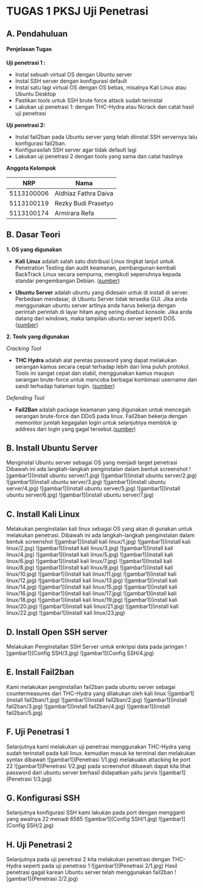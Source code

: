 # TUGAS 1 PKSJ Uji Penetrasi

## A. Pendahuluan

#### Penjelasan Tugas

**Uji penetrasi 1 :**

* Instal sebuah virtual OS dengan Ubuntu server
* Instal SSH server dengan konfigurasi default
* Instal satu lagi virtual OS dengan OS bebas, misalnya Kali Linux atau Ubuntu Desktop
* Pastikan tools untuk SSH brute force attack sudah terinstal
* Lakukan uji penetrasi 1: dengan THC-Hydra atau Ncrack dan catat hasil uji penetrasi 

**Uji penetrasi 2:**

* Instal fail2ban pada Ubuntu server yang telah diinstal SSH servernya lalu konfigurasi fail2ban.
* Konfigurasilah SSH server agar tidak default lagi
* Lakukan uji penetrasi 2 dengan tools yang sama dan catat hasilnya

**Anggota Kelompok**

| NRP         | Nama                 |
|-------------|----------------------|
| 5113100006  | Aldhiaz Fathra Daiva |
| 5113100119  | Rezky Budi Prasetyo  |
| 5113100174  | Armirara Refa        |


## B. Dasar Teori

**1. OS yang digunakan**

* **Kali Linux** adalah salah satu distribusi Linux tingkat lanjut untuk Penetration Testing dan audit keamanan, pembangunan kembali BackTrack Linux secara sempurna,  mengikuti sepenuhnya kepada standar pengembangan Debian. ([sumber](http://id.docs.kali.org/introduction-id/apa-itu-kali-linux))

* **Ubuntu Server** adalah ubuntu yang didesain untuk di install di server. Perbedaan mendasar, di Ubuntu Server tidak tersedia GUI. Jika anda menggunakan ubuntu server artinya anda harus bekerja dengan perintah perintah di layar hitam ayng sering disebut konsole. Jika anda datang dari windows, maka tampilan ubuntu server seperti DOS. ([sumber](http://www.candra.web.id/mengenal-ubuntu-server/))

**2. Tools yang digunakan**

*Cracking Tool*

* **THC Hydra** adalah alat peretas password yang dapat melakukan serangan kamus secara cepat terhadap lebih dari lima puluh protokol. Tools ini sangat cepat dan stabil, menggunakan kamus maupun serangan brute-force untuk mencoba berbagai kombinasi username dan sandi terhadap halaman login. ([sumber](https://www.concise-courses.com/hacking-tools/password-crackers/thc-hydra/))

*Defending Tool*

* **Fail2Ban** adalah package keamanan yang digunakan untuk mencegah serangan brute-force dan DDoS pada linux. Fail2ban bekerja dengan memonitor jumlah kegagalan login untuk selanjutnya memblok ip address dari login yang gagal tersebut.([sumber](https://kpunikomlipi.wordpress.com/2012/07/30/konfigurasi-fail2ban-untuk-mengamankan-server/))


## B. Install Ubuntu Server
Menginstal Ubuntu server sebagai OS yang menjadi target penetrasi
Dibawah ini ada langkah-langkah penginstalan dalam bentuk screenshot
![gambar1](install ubuntu server/1.jpg)
![gambar1](install ubuntu server/2.jpg)
![gambar1](install ubuntu server/3.jpg)
![gambar1](install ubuntu server/4.jpg)
![gambar1](install ubuntu server/5.jpg)
![gambar1](install ubuntu server/6.jpg)
![gambar1](install ubuntu server/7.jpg)


## C. Install Kali Linux
Melakukan penginstalan kali linux sebagai OS yang akan di gunakan untuk melakukan penetrasi.
Dibawah ini ada langkah-langkah penginstalan dalam bentuk screenshot
![gambar1](install kali linux/1.jpg)
![gambar1](install kali linux/2.jpg)
![gambar1](install kali linux/3.jpg)
![gambar1](install kali linux/4.jpg)
![gambar1](install kali linux/5.jpg)
![gambar1](install kali linux/6.jpg)
![gambar1](install kali linux/7.jpg)
![gambar1](install kali linux/8.jpg)
![gambar1](install kali linux/9.jpg)
![gambar1](install kali linux/10.jpg)
![gambar1](install kali linux/11.jpg)
![gambar1](install kali linux/12.jpg)
![gambar1](install kali linux/13.jpg)
![gambar1](install kali linux/14.jpg)
![gambar1](install kali linux/15.jpg)
![gambar1](install kali linux/16.jpg)
![gambar1](install kali linux/17.jpg)
![gambar1](install kali linux/18.jpg)
![gambar1](install kali linux/19.jpg)
![gambar1](install kali linux/20.jpg)
![gambar1](install kali linux/21.jpg)
![gambar1](install kali linux/22.jpg)
![gambar1](install kali linux/23.jpg)


## D. Install Open SSH server
Melakukan Penginstallan SSH Server untuk enkripsi data pada jaringan
![gambar1](Config SSH/3.jpg)
![gambar1](Config SSH/4.jpg)


## E. Install Fail2ban
Kami melakukan penginstallan fail2ban pada ubuntu server sebagai countermeasures dari THC-Hydra yang dilakukan oleh kali linux
![gambar1](install fail2ban/1.jpg)
![gambar1](install fail2ban/2.jpg)
![gambar1](install fail2ban/3.jpg)
![gambar1](install fail2ban/4.jpg)
![gambar1](install fail2ban/5.jpg)


## F. Uji Penetrasi 1
Selanjutnya kami melakukan uji penetrasi menggunakan THC-Hydra yang sudah terinstall pada kali linux.
kemudian masuk ke terminal dan melakukan syntax dibawah
![gambar1](Penetrasi 1/1.jpg)
melakuakn attacking ke port 22
![gambar1](Penetrasi 1/2.jpg)
pada screenshot dibawah dapat kita lihat password dari ubuntu server berhasil didapatkan yaitu jarvis
![gambar1](Penetrasi 1/3.jpg)


## G. Konfigurasi SSH
Selanjutnya konfigurasi SSH kami lakukan pada port dengan mengganti yang awalnya 22 menadi 6565
![gambar1](Config SSH/1.jpg)
![gambar1](Config SSH/2.jpg)


## H. Uji Penetrasi 2
Selanjutnya pada uji penetrasi 2 kita melakukan penetrasi dengan THC-Hydra seperti pada uji penetrasi 1
![gambar1](Penetrasi 2/1.jpg)
Hasil penetrasi gagal karean Ubuntu server telah menggunakan fail2ban
![gambar1](Penetrasi 2/2.jpg)


